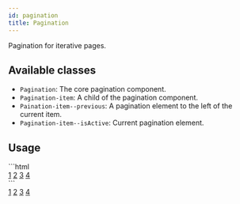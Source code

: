 ```yaml
---
id: pagination
title: Pagination
---
```


Pagination for iterative pages.

## Available classes

* `Pagination`: The core pagination component.
* `Pagination-item`: A child of the pagination component.
* `Paination-item--previous`: A pagination element to the left of the current item.
* `Pagination-item--isActive`: Current pagination element.

## Usage
<div class="code-sample">
<!--DOCUSAURUS_CODE_TABS-->
<!--HTML-->
```html
<div class="Pagination">
  <a href="#" class="Pagination-item">1</a>
  <a href="#" class="Pagination-item">2</a>
  <a href="#" class="Pagination-item Pagination-item--isActive">3</a>
  <a href="#" class="Pagination-item">4</a>
</div>
```
<!--END_DOCUSAURUS_CODE_TABS-->

<div class="Pagination">
  <a href="#" class="Pagination-item">1</a>
  <a href="#" class="Pagination-item">2</a>
  <a href="#" class="Pagination-item Pagination-item--isActive">3</a>
  <a href="#" class="Pagination-item">4</a>
</div>
</div>